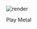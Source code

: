 ![render](https://github.com/vivijie/PlayMetal/assets/1608522/3d11ab79-ce8a-453c-9d02-5fc2f39981fb)

Play Metal
